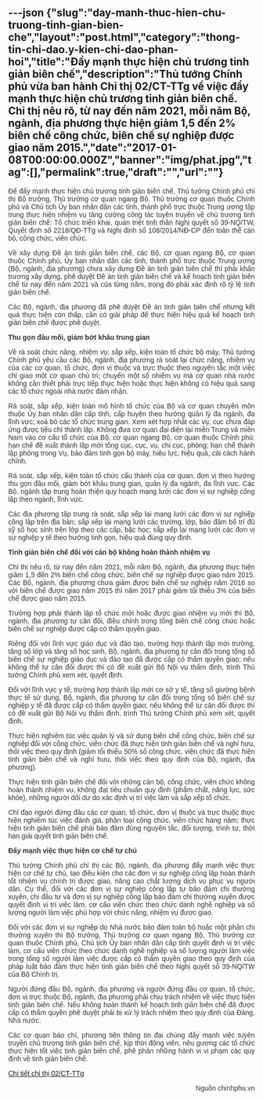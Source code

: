 ---json
{"slug":"day-manh-thuc-hien-chu-truong-tinh-gian-bien-che","layout":"post.html","category":"thong-tin-chi-dao.y-kien-chi-dao-phan-hoi","title":"Đẩy mạnh thực hiện chủ trương tinh giản biên chế","description":"Thủ tướng Chính phủ vừa ban hành Chỉ thị 02/CT-TTg về việc đẩy mạnh thực hiện chủ trương tinh giản biên chế. Chỉ thị nêu rõ, từ nay đến năm 2021, mỗi năm Bộ, ngành, địa phương thực hiện giảm 1,5 đến 2% biên chế công chức, biên chế sự nghiệp được giao năm 2015.","date":"2017-01-08T00:00:00.000Z","banner":"img/phat.jpg","tag":[],"permalink":true,"draft":"","url":""}
---
<p style="color: rgb(51, 51, 51); font-family: Arial, sans-serif; text-align: justify;">Để đẩy mạnh thực hiện chủ trương tinh giản biên chế, Thủ tướng Chính phủ chỉ thị Bộ trưởng, Thủ trưởng cơ quan ngang Bộ, Thủ trưởng cơ quan thuộc Chính phủ và Chủ tịch Ủy ban nhân dân các tỉnh, thành phố trực thuộc Trung ương tập trung thực hiện nhiệm vụ tăng cường công tác tuyên truyền về chủ trương tinh giản biên chế: Tổ chức triển khai, quán triệt tinh thần Nghị quyết số 39-NQ/TW, Quyết định số 2218/QĐ-TTg và Nghị định số 108/2014/NĐ-CP đến toàn thể cán bộ, công chức, viên chức.</p><p style="color: rgb(51, 51, 51); font-family: Arial, sans-serif; text-align: justify;">Về xây dựng Đề án tinh giản biên chế, các Bộ, cơ quan ngang Bộ, cơ quan thuộc Chính phủ, Ủy ban nhân dân các tỉnh, thành phố trực thuộc Trung ương (Bộ, ngành, địa phương) chưa xây dựng Đề án tinh giản biên chế thì phải khẩn trương xây dựng, phê duyệt Đề án tinh giản biên chế và kế hoạch tinh giản biên chế từ nay đến năm 2021 và của từng năm, trong đó phải xác định rõ tỷ lệ tinh giản biên chế.</p><p style="color: rgb(51, 51, 51); font-family: Arial, sans-serif; text-align: justify;">Các Bộ, ngành, địa phương đã phê duyệt Đề án tinh giản biên chế nhưng kết quả thực hiện còn thấp, cần có giải pháp để thực hiện hiệu quả kế hoạch tinh giản biên chế được phê duyệt.</p><p style="color: rgb(51, 51, 51); font-family: Arial, sans-serif; text-align: justify;"><strong style="font-weight: bold;">Thu gọn đầu mối, giảm bớt khâu trung gian</strong></p><p style="color: rgb(51, 51, 51); font-family: Arial, sans-serif; text-align: justify;">Về rà soát chức năng, nhiệm vụ; sắp xếp, kiện toàn tổ chức bộ máy, Thủ tướng Chính phủ yêu cầu các Bộ, ngành, địa phương rà soát lại chức năng, nhiệm vụ của các cơ quan, tổ chức, đơn vị thuộc và trực thuộc theo nguyên tắc một việc chỉ giao một cơ quan chủ trì; chuyển một số nhiệm vụ mà cơ quan nhà nước không cần thiết phải trực tiếp thực hiện hoặc thực hiện không có hiệu quả sang các tổ chức ngoài nhà nước đảm nhận.</p><p style="color: rgb(51, 51, 51); font-family: Arial, sans-serif; text-align: justify;">Rà soát, sắp xếp, kiện toàn mô hình tổ chức của Bộ và cơ quan chuyên môn thuộc Ủy ban nhân dân cấp tỉnh, cấp huyện theo hướng quản lý đa ngành, đa lĩnh vực; xoá bỏ các tổ chức trung gian. Xem xét hợp nhất các vụ, cục chưa đáp ứng được tiêu chí thành lập. Không đưa cơ quan đại diện tại miền Trung và miền Nam vào cơ cấu tổ chức của Bộ, cơ quan ngang Bộ, cơ quan thuộc Chính phủ; hạn chế đề xuất thành lập mới tổng cục, cục, vụ, chi cục, phòng; hạn chế thành lập phòng trong Vụ, bảo đảm tinh gọn bộ máy, hiệu lực, hiệu quả, cải cách hành chính.</p><p style="color: rgb(51, 51, 51); font-family: Arial, sans-serif; text-align: justify;">Rà soát, sắp xếp, kiện toàn tổ chức cấu thành của cơ quan, đơn vị theo hướng thu gọn đầu mối, giảm bớt khâu trung gian, quản lý đa ngành, đa lĩnh vực. Các Bộ, ngành tập trung hoàn thiện quy hoạch mạng lưới các đơn vị sự nghiệp công lập theo ngành, lĩnh vực.</p><p style="color: rgb(51, 51, 51); font-family: Arial, sans-serif; text-align: justify;">Các địa phương tập trung rà soát, sắp xếp lại mạng lưới các đơn vị sự nghiệp công lập trên địa bàn; sắp xếp lại mạng lưới các trường, lớp, bảo đảm bố trí đủ sỹ số học sinh trên lớp theo các cấp, bậc học; sắp xếp lại mạng lưới các đơn vị sự nghiệp y tế theo hướng tinh gọn, hiệu quả đúng quy định.</p><p style="color: rgb(51, 51, 51); font-family: Arial, sans-serif; text-align: justify;"><strong style="font-weight: bold;">Tinh giản biên chế đối với cán bộ không hoàn thành nhiệm vụ</strong></p><p style="color: rgb(51, 51, 51); font-family: Arial, sans-serif; text-align: justify;">Chỉ thị nêu rõ, từ nay đến năm 2021, mỗi năm Bộ, ngành, địa phương thực hiện giảm 1,5 đến 2% biên chế công chức, biên chế sự nghiệp được giao năm 2015. Các Bộ, ngành, địa phương chưa giảm được biên chế sự nghiệp năm 2016 so với biên chế được giao năm 2015 thì năm 2017 phải giảm tối thiểu 3% của biên chế được giao năm 2015.</p><p style="color: rgb(51, 51, 51); font-family: Arial, sans-serif; text-align: justify;">Trường hợp phải thành lập tổ chức mới hoặc được giao nhiệm vụ mới thì Bộ, ngành, địa phương tự cân đối, điều chỉnh trong tổng biên chế công chức hoặc biên chế sự nghiệp được cấp có thẩm quyền giao.</p><p style="color: rgb(51, 51, 51); font-family: Arial, sans-serif; text-align: justify;">Riêng đối với lĩnh vực giáo dục và đào tạo, trường hợp thành lập mới trường, tăng số lớp và tăng số học sinh, Bộ, ngành, địa phương tự cân đối trong tổng số biên chế sự nghiệp giáo dục và đào tạo đã được cấp có thẩm quyền giao; nếu không thể tự cân đối được thì có đề xuất gửi Bộ Nội vụ thẩm định, trình Thủ tướng Chính phủ xem xét, quyết định.</p><p style="color: rgb(51, 51, 51); font-family: Arial, sans-serif; text-align: justify;">Đối với lĩnh vực y tế, trường hợp thành lập mới cơ sở y tế, tăng số giường bệnh thực tế sử dụng, Bộ, ngành, địa phương tự cân đối trong tổng số biên chế sự nghiệp y tế đã được cấp có thẩm quyền giao; nếu không thể tự cân đối được thì có đề xuất gửi Bộ Nội vụ thẩm định, trình Thủ tướng Chính phủ xem xét, quyết định.</p><p style="color: rgb(51, 51, 51); font-family: Arial, sans-serif; text-align: justify;">Thực hiện nghiêm túc việc quản lý và sử dụng biên chế công chức, biên chế sự nghiệp đối với công chức, viên chức đã thực hiện tinh giản biên chế và nghỉ hưu, thôi việc theo quy định (giảm tối thiểu 50% số công chức, viên chức đã thực hiện tinh giản biên chế và nghỉ hưu, thôi việc theo quy định của Bộ, ngành, địa phương).</p><p style="color: rgb(51, 51, 51); font-family: Arial, sans-serif; text-align: justify;">Thực hiện tinh giản biên chế đối với những cán bộ, công chức, viên chức không hoàn thành nhiệm vụ, không đạt tiêu chuẩn quy định (phẩm chất, năng lực, sức khỏe), những người dôi dư do xác định vị trí việc làm và sắp xếp tổ chức.</p><p style="color: rgb(51, 51, 51); font-family: Arial, sans-serif; text-align: justify;">Chỉ đạo người đứng đầu các cơ quan, tổ chức, đơn vị thuộc và trực thuộc thực hiện nghiêm túc việc đánh giá, phân loại công chức, viên chức hàng năm; thực hiện tinh giản biên chế phải bảo đảm đúng nguyên tắc, đối tượng, trình tự, thời hạn giải quyết tinh giản biên chế.</p><p style="color: rgb(51, 51, 51); font-family: Arial, sans-serif; text-align: justify;"><strong style="font-weight: bold;">Đẩy mạnh việc thực hiện cơ chế tự chủ</strong></p><p style="color: rgb(51, 51, 51); font-family: Arial, sans-serif; text-align: justify;">Thủ tướng Chính phủ chỉ thị các Bộ, ngành, địa phương đẩy mạnh việc thực hiện cơ chế tự chủ, tạo điều kiện cho các đơn vị sự nghiệp công lập hoàn thành tốt nhiệm vụ chính trị được giao, nâng cao chất lượng dịch vụ phục vụ người dân. Cụ thể, đối với các đơn vị sự nghiệp công lập tự bảo đảm chi thường xuyên, chi đầu tư và đơn vị sự nghiệp công lập bảo đảm chi thường xuyên được quyết định vị trí việc làm, cơ cấu viên chức theo chức danh nghề nghiệp và số lượng người làm việc phù hợp với chức năng, nhiệm vụ được giao.</p><p style="color: rgb(51, 51, 51); font-family: Arial, sans-serif; text-align: justify;">Đối với các đơn vị sự nghiệp do Nhà nước bảo đảm toàn bộ hoặc một phần chi thường xuyên thì Bộ trưởng, Thủ trưởng cơ quan ngang Bộ, Thủ trưởng cơ quan thuộc Chính phủ, Chủ tịch Ủy ban nhân dân cấp tỉnh quyết định vị trí việc làm, cơ cấu viên chức theo chức danh nghề nghiệp và số lượng người làm việc trong tổng số người làm việc được cấp có thẩm quyền giao theo quy định của pháp luật bảo đảm thực hiện tinh giản biên chế theo Nghị quyết số 39-NQ/TW của Bộ Chính trị.</p><p style="color: rgb(51, 51, 51); font-family: Arial, sans-serif; text-align: justify;">Người đứng đầu Bộ, ngành, địa phương và người đứng đầu cơ quan, tổ chức, đơn vị trực thuộc Bộ, ngành, địa phương phải chịu trách nhiệm về việc thực hiện tinh giản biên chế. Nếu không hoàn thành kế hoạch tinh giản biên chế đã được cấp có thẩm quyền phê duyệt phải bị xử lý trách nhiệm theo quy định của Đảng, Nhà nước.</p><p style="color: rgb(51, 51, 51); font-family: Arial, sans-serif; text-align: justify;">Các cơ quan báo chí, phương tiện thông tin đại chúng đẩy mạnh việc tuyên truyền chủ trương tinh giản biên chế, kịp thời động viên, nêu gương các tổ chức thực hiện tốt việc tinh giản biên chế, phê phán những hành vi vi phạm các quy định về tinh giản biên chế.</p><p style="color: rgb(51, 51, 51); font-family: Arial, sans-serif; text-align: justify;"><a href="http://thuvienphapluat.vn/van-ban/Bo-may-hanh-chinh/Chi-thi-02-CT-TTg-day-manh-thuc-hien-chu-truong-tinh-gian-bien-che-2017-336552.aspx">Chi tiết chỉ thị 02/CT-TTg</a><br></p><p style="color: rgb(51, 51, 51); font-family: Arial, sans-serif; text-align: right;">Nguồn chinhphu.vn</p>